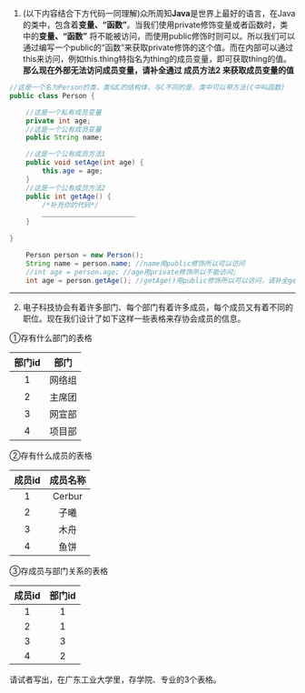 1. (以下内容结合下方代码一同理解)众所周知**Java**是世界上最好的语言，在Java的类中，包含着**变量、“函数”**。当我们使用private修饰变量或者函数时，类中的**变量、“函数”** 将不能被访问，而使用public修饰时则可以。所以我们可以通过编写一个public的“函数”来获取private修饰的这个值。而在内部可以通过this来访问，例如this.thing特指名为thing的成员变量，即可获取thing的值。**那么现在外部无法访问成员变量，请补全通过 成员方法2 来获取成员变量的值**
```java
//这是一个名为Person的类，类似C的结构体，与C不同的是，类中可以带方法(C中叫函数)
public class Person {

    //这是一个私有成员变量
    private int age;
    //这是一个公有成员变量
    public String name;

    //这是一个公有成员方法1
    public void setAge(int age) {
        this.age = age;
    }
    //这是一个公有成员方法2
    public int getAge() {
        /*补充你的代码*/
        _______________________
    }
    
}

    Person person = new Person();
    String name = person.name; //name用public修饰所以可以访问 
    //int age = person.age; //age用private修饰所以不能访问;
    int age = person.getAge(); //getAge()用public修饰所以可以访问，请补全getAge()
```
---
2. 电子科技协会有着许多部门、每个部门有着许多成员，每个成员又有着不同的职位。现在我们设计了如下这样一些表格来存协会成员的信息。    

①存有什么部门的表格

|部门id|部门|  
|:----:|:----:|  
|1|网络组|  
|2|主席团|
|3|网宣部|
|4|项目部|   

②存有什么成员的表格  

|成员id|成员名称|  
|:----:|:----:|  
|1|Cerbur|  
|2|子曦|
|3|木舟|
|4|鱼饼|   

③存成员与部门关系的表格  

|成员id|部门id|  
|:----:|:----:|  
|1|1|  
|2|1|
|3|3|
|4|2|   
请试者写出，在广东工业大学里，存学院、专业的3个表格。